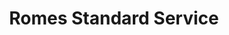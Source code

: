 ---
title: "Romes Standard Service"
url: /south-haven/romes-standard-service/
shop: Autowerkstatt
---